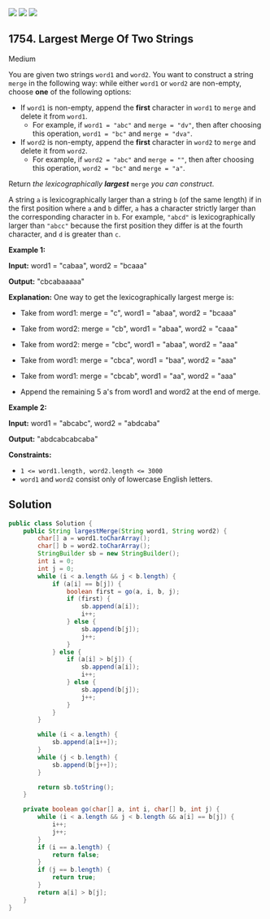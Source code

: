 [![](https://img.shields.io/github/stars/javadev/LeetCode-in-Java?label=Stars&style=flat-square)](https://github.com/javadev/LeetCode-in-Java)
[![](https://img.shields.io/github/forks/javadev/LeetCode-in-Java?label=Fork%20me%20on%20GitHub%20&style=flat-square)](https://github.com/javadev/LeetCode-in-Java/fork)
[![](https://img.shields.io/badge/-LeetCode%20in%20Kotlin-blue?style=flat-square)](https://github.com/javadev/LeetCode-in-Kotlin)

## 1754\. Largest Merge Of Two Strings

Medium

You are given two strings `word1` and `word2`. You want to construct a string `merge` in the following way: while either `word1` or `word2` are non-empty, choose **one** of the following options:

*   If `word1` is non-empty, append the **first** character in `word1` to `merge` and delete it from `word1`.
    *   For example, if `word1 = "abc"` and `merge = "dv"`, then after choosing this operation, `word1 = "bc"` and `merge = "dva"`.
*   If `word2` is non-empty, append the **first** character in `word2` to `merge` and delete it from `word2`.
    *   For example, if `word2 = "abc"` and `merge = ""`, then after choosing this operation, `word2 = "bc"` and `merge = "a"`.

Return _the lexicographically **largest**_ `merge` _you can construct_.

A string `a` is lexicographically larger than a string `b` (of the same length) if in the first position where `a` and `b` differ, `a` has a character strictly larger than the corresponding character in `b`. For example, `"abcd"` is lexicographically larger than `"abcc"` because the first position they differ is at the fourth character, and `d` is greater than `c`.

**Example 1:**

**Input:** word1 = "cabaa", word2 = "bcaaa"

**Output:** "cbcabaaaaa"

**Explanation:** One way to get the lexicographically largest merge is: 

- Take from word1: merge = "c", word1 = "abaa", word2 = "bcaaa" 

- Take from word2: merge = "cb", word1 = "abaa", word2 = "caaa" 

- Take from word2: merge = "cbc", word1 = "abaa", word2 = "aaa" 

- Take from word1: merge = "cbca", word1 = "baa", word2 = "aaa" 

- Take from word1: merge = "cbcab", word1 = "aa", word2 = "aaa" 

- Append the remaining 5 a's from word1 and word2 at the end of merge.

**Example 2:**

**Input:** word1 = "abcabc", word2 = "abdcaba"

**Output:** "abdcabcabcaba"

**Constraints:**

*   `1 <= word1.length, word2.length <= 3000`
*   `word1` and `word2` consist only of lowercase English letters.

## Solution

```java
public class Solution {
    public String largestMerge(String word1, String word2) {
        char[] a = word1.toCharArray();
        char[] b = word2.toCharArray();
        StringBuilder sb = new StringBuilder();
        int i = 0;
        int j = 0;
        while (i < a.length && j < b.length) {
            if (a[i] == b[j]) {
                boolean first = go(a, i, b, j);
                if (first) {
                    sb.append(a[i]);
                    i++;
                } else {
                    sb.append(b[j]);
                    j++;
                }
            } else {
                if (a[i] > b[j]) {
                    sb.append(a[i]);
                    i++;
                } else {
                    sb.append(b[j]);
                    j++;
                }
            }
        }

        while (i < a.length) {
            sb.append(a[i++]);
        }
        while (j < b.length) {
            sb.append(b[j++]);
        }

        return sb.toString();
    }

    private boolean go(char[] a, int i, char[] b, int j) {
        while (i < a.length && j < b.length && a[i] == b[j]) {
            i++;
            j++;
        }
        if (i == a.length) {
            return false;
        }
        if (j == b.length) {
            return true;
        }
        return a[i] > b[j];
    }
}
```